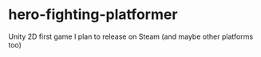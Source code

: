 # hero-fighting-platformer
Unity 2D first game I plan to release on Steam (and maybe other platforms too)
